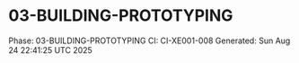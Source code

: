 # 03-BUILDING-PROTOTYPING
Phase: 03-BUILDING-PROTOTYPING
CI: CI-XE001-008
Generated: Sun Aug 24 22:41:25 UTC 2025
